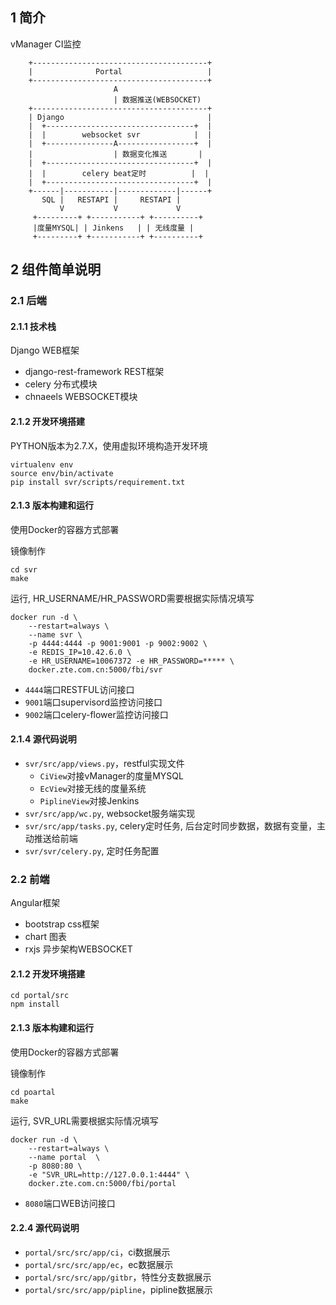 ## 1 简介

vManager CI监控

```
    +---------------------------------------+
    |              Portal                   |
    +---------------------------------------+
                       A
                       | 数据推送(WEBSOCKET)
    +---------------------------------------+
    | Django                                |
    |  +---------------------------------+  |
    |  |        websocket svr            |  |
    |  +---------------A-----------------+  |
    |                  | 数据变化推送       |
    |  +---------------------------------+  |
    |  |        celery beat定时          |  |
    |  +---------------------------------+  |
    +------|-----------|-------------|------+
       SQL |   RESTAPI |     RESTAPI |
           V           V             V
     +---------+ +-----------+ +----------+
     |度量MYSQL| | Jinkens   | | 无线度量 |
     +---------+ +-----------+ +----------+
```


## 2 组件简单说明

### 2.1 后端

#### 2.1.1 技术栈

Django WEB框架
* django-rest-framework REST框架
* celery 分布式模块
* chnaeels WEBSOCKET模块

#### 2.1.2 开发环境搭建

PYTHON版本为2.7.X，使用虚拟环境构造开发环境

```
virtualenv env
source env/bin/activate
pip install svr/scripts/requirement.txt
```

#### 2.1.3 版本构建和运行

使用Docker的容器方式部署

镜像制作

```
cd svr
make
```

运行, HR_USERNAME/HR_PASSWORD需要根据实际情况填写

```
docker run -d \
    --restart=always \
    --name svr \
    -p 4444:4444 -p 9001:9001 -p 9002:9002 \
    -e REDIS_IP=10.42.6.0 \
    -e HR_USERNAME=10067372 -e HR_PASSWORD=***** \
    docker.zte.com.cn:5000/fbi/svr
```

- `4444`端口RESTFUL访问接口
- `9001`端口supervisord监控访问接口
- `9002`端口celery-flower监控访问接口

#### 2.1.4 源代码说明

- `svr/src/app/views.py`，restful实现文件
    * `CiView`对接vManager的度量MYSQL
    * `EcView`对接无线的度量系统
    * `PiplineView`对接Jenkins
- `svr/src/app/wc.py`, websocket服务端实现
- `svr/src/app/tasks.py`, celery定时任务, 后台定时同步数据，数据有变量，主动推送给前端
- `svr/svr/celery.py`, 定时任务配置

### 2.2 前端

Angular框架
- bootstrap css框架
- chart 图表
- rxjs 异步架构WEBSOCKET

#### 2.1.2 开发环境搭建

```
cd portal/src
npm install
```

#### 2.1.3 版本构建和运行

使用Docker的容器方式部署

镜像制作

```
cd poartal
make
```

运行, SVR_URL需要根据实际情况填写

```
docker run -d \
    --restart=always \
    --name portal  \
    -p 8080:80 \
    -e "SVR_URL=http://127.0.0.1:4444" \
    docker.zte.com.cn:5000/fbi/portal
```

- `8080`端口WEB访问接口

#### 2.2.4 源代码说明

- `portal/src/src/app/ci`，ci数据展示
- `portal/src/src/app/ec`，ec数据展示
- `portal/src/src/app/gitbr`，特性分支数据展示
- `portal/src/src/app/pipline`，pipline数据展示
